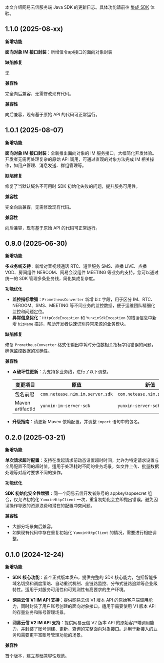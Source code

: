 本文介绍网易云信服务端 Java SDK 的更新日志。具体功能请前往 [集成 SDK](https://doc.yunxin.163.com/messaging2/server-apis/jQxNjEwMjI?platform=server) 体验。

## 1.1.0 (2025-08-xx)

**新增功能**

**面向对象 IM 接口封装**：新增信令api接口的面向对象封装

**缺陷修复**

无

**兼容性**

完全向后兼容，无需修改现有代码。

**兼容性**

向后兼容，现有基于原始 API 的代码可正常运行。


## 1.0.1 (2025-08-07)

**新增功能**

**面向对象 IM 接口封装**：全新推出面向对象的 IM 服务接口，大幅简化开发体验。开发者无需再处理复杂的原始 API 调用，可通过直观的对象方法完成 IM 相关操作，如用户管理、消息发送、群组管理等。

**缺陷修复**

修复了当默认域名不可用时 SDK 初始化失败的问题，提升服务可用性。

**兼容性**

完全向后兼容，无需修改现有代码。

**兼容性**

向后兼容，现有基于原始 API 的代码可正常运行。


## 0.9.0 (2025-06-30)

**新增功能**

**多业务线支持**：新增对音视频通话 RTC、短信服务 SMS、直播 LIVE、点播 VOD、房间组件 NEROOM、网易会议组件 MEETING 等业务的支持。您可以通过统一的 SDK 管理多条业务线，简化集成复杂度。

**功能优化**

- **监控指标增强**：`PrometheusConverter` 新增 biz 字段，用于区分 IM、RTC、NEROOM、SMS、MEETING 等不同业务的监控数据，便于运维团队精细化监控和问题定位。
- **异常信息优化**：`HttpCodeException` 和 `YunxinSdkException` 的错误信息中新增 `bizName` 描述，帮助开发者快速识别异常来源的业务模块。

**缺陷修复**

修复 `PrometheusConverter` 格式化输出中耗时分位数相关指标字段错误的问题，确保监控数据的准确性。

**兼容性**

- ⚠️**破坏性更新**：为支持多业务线，进行了以下调整。

  | 变更项目             | 原值                              | 新值                           |
  |------------------|---------------------------------|------------------------------|
  | 包名前缀             | `com.netease.nim.im.server.sdk` | `com.netease.nim.server.sdk` |
  | Maven artifactId | `yunxin-im-server-sdk`          | `yunxin-server-sdk`          |

- **升级指南**：请更新 Maven 依赖配置，并调整 `import` 语句中的包名。


## 0.2.0 (2025-03-21)

**新增功能**

**单次请求超时配置**：支持在发起请求前动态设置超时时间，允许为特定请求设置与全局配置不同的超时值。适用于处理耗时不同的业务场景，如文件上传、批量数据处理等对超时要求不同的操作。

**功能优化**

**SDK 初始化安全性增强**：同一个网易云信开发者账号的 appkey/appsecret 组合，仅允许初始化 `YunxinHttpClient` 一次，重复初始化会立即抛出错误。避免因误操作导致的资源浪费和潜在的配置冲突问题。

**兼容性**

- 大部分场景向后兼容。
- 如果现有代码中存在重复初始化 `YunxinHttpClient` 的情况，需要进行相应调整。


## 0.1.0 (2024-12-24)

**新增功能**

- **SDK 核心功能**：首个正式版本发布，提供完整的 SDK 核心能力，包括智能多域名切换和调度策略、自动重试机制、全链路监控、分布式链路追踪等企业级特性。适用于对服务可用性和可观测性有高要求的生产环境。

- **网易云信 V1 IM API 支持**：提供网易云信 V1 版本 API 的原始客户端调用能力，同时封装了用户账号创建的面向对象接口。适用于需要使用 V1 版本 API 的存量业务和账号管理场景。

- **网易云信 V2 IM  API 支持**：提供网易云信 V2 版本 API 的原始客户端调用能力，并封装了账号创建、更新、查询的完整面向对象接口。适用于新接入的业务和需要更丰富账号管理功能的场景。

**兼容性**

首个版本，建立基础兼容性规范。